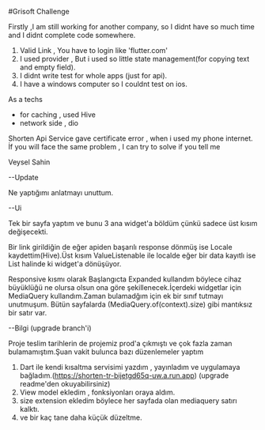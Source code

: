 #Grisoft Challenge
  
  Firstly ,I am still working for another company, so I didnt have so much time and I didnt complete code somewhere.
  1. Valid Link , You have to login like 'flutter.com' 
  2. I used provider , But i  used so little state management(for copying text and empty field).
  3. I didnt write test for whole apps (just for api).
  4. I have a windows computer so I couldnt test on ios.

As a techs
  - for caching , used Hive
  - network side , dio

Shorten Api Service gave certificate error , when i used my phone internet.
İf you will face the same problem , I can try to solve if you tell me

Veysel Sahin

--Update


Ne yaptığımı anlatmayı unuttum.

--Ui

Tek bir sayfa yaptım ve bunu 3 ana widget'a böldüm çünkü sadece üst kısım değişecekti.


Bir link girildiğin de eğer apiden başarılı response dönmüş ise Locale kaydettim(Hive).Üst kısım ValueListenable ile localde eğer bir data kayıtlı ise List halinde ki widget'a dönüşüyor.


Responsive kısmı olarak Başlangıcta Expanded kullandım böylece cihaz büyüklüğü ne olursa olsun ona göre şekillenecek.İçerdeki widgetlar için MediaQuery kullandım.Zaman bulamadğım için ek bir sınıf tutmayı unutmuşum. Bütün sayfalarda (MediaQuery.of(context).size) gibi mantıksız bir satır var.


--Bilgi (upgrade branch'i)


  Proje teslim tarihlerin de projemiz prod'a çıkmıştı ve  çok fazla zaman bulamamıştım.Şuan vakit bulunca bazı düzenlemeler yaptım
  
   1. Dart ile kendi kısaltma servisimi yazdım , yayınladım ve uygulamaya bağladım.(https://shorten-tr-bijetgd65q-uw.a.run.app) (upgrade readme'den okuyabilirsiniz)
   2. View model ekledim , fonksiyonları oraya aldım.
   3. size extension ekledim böylece her sayfada olan mediaquery satırı kalktı.
   4. ve bir kaç tane daha küçük düzeltme.


